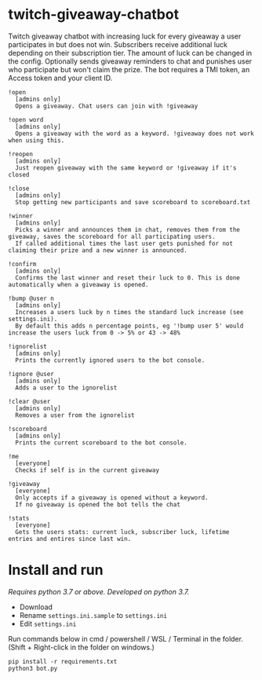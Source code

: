 # twitch-giveaway-chatbot
Twitch giveaway chatbot with increasing luck for every giveaway a user participates in but does not win.
Subscribers receive additional luck depending on their subscription tier. The amount of luck can be changed in the config.
Optionally sends giveaway reminders to chat and punishes user who participate but won't claim the prize.
The bot requires a TMI token, an Access token and your client ID.

```
!open 
  [admins only]
  Opens a giveaway. Chat users can join with !giveaway
 
!open word
  [admins only]
  Opens a giveaway with the word as a keyword. !giveaway does not work when using this.

!reopen 
  [admins only]
  Just reopen giveaway with the same keyword or !giveaway if it's closed 

!close 
  [admins only]
  Stop getting new participants and save scoreboard to scoreboard.txt

!winner 
  [admins only]
  Picks a winner and announces them in chat, removes them from the giveaway, saves the scoreboard for all participating users.
  If called additional times the last user gets punished for not claiming their prize and a new winner is announced.

!confirm
  [admins only]
  Confirms the last winner and reset their luck to 0. This is done automatically when a giveaway is opened.

!bump @user n
  [admins only]
  Increases a users luck by n times the standard luck increase (see settings.ini).
  By default this adds n percentage points, eg '!bump user 5' would increase the users luck from 0 -> 5% or 43 -> 48%
  
!ignorelist
  [admins only]
  Prints the currently ignored users to the bot console.
  
!ignore @user
  [admins only]
  Adds a user to the ignorelist
  
!clear @user
  [admins only]
  Removes a user from the ignorelist
  
!scoreboard
  [admins only]
  Prints the current scoreboard to the bot console.

!me
  [everyone]
  Checks if self is in the current giveaway

!giveaway 
  [everyone]
  Only accepts if a giveaway is opened without a keyword.
  If no giveaway is opened the bot tells the chat

!stats
  [everyone]
  Gets the users stats: current luck, subscriber luck, lifetime entries and entires since last win.
```

# Install and run

*Requires python 3.7 or above. Developed on python 3.7.*
* Download
* Rename `settings.ini.sample` to `settings.ini`
* Edit `settings.ini`

Run commands below in cmd / powershell / WSL / Terminal in the folder. (Shift + Right-click in the folder on windows.)
```
pip install -r requirements.txt
python3 bot.py
```
